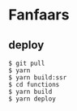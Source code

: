 # Fanfaars

## deploy
```
$ git pull
$ yarn
$ yarn build:ssr
$ cd functions
$ yarn build
$ yarn deploy
```
